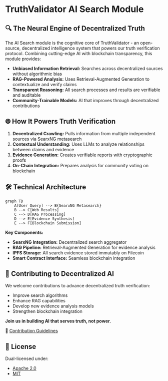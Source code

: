# TruthValidator AI Search Module

## 🔍 The Neural Engine of Decentralized Truth

The AI Search module is the cognitive core of TruthValidator - an open-source, decentralized intelligence system that powers our truth verification protocol. Combining cutting-edge AI with blockchain transparency, this module provides:

- **Unbiased Information Retrieval:** Searches across decentralized sources without algorithmic bias
- **RAG-Powered Analysis:** Uses Retrieval-Augmented Generation to contextualize and verify claims
- **Transparent Reasoning:** All search processes and results are verifiable and auditable
- **Community-Trainable Models:** AI that improves through decentralized contributions

## 🌐 How It Powers Truth Verification

1. **Decentralized Crawling:** Pulls information from multiple independent sources via SearxNG metasearch
2. **Contextual Understanding:** Uses LLMs to analyze relationships between claims and evidence
3. **Evidence Generation:** Creates verifiable reports with cryptographic proofs
4. **On-Chain Integration:** Prepares analysis for community voting on blockchain

## 🛠️ Technical Architecture

```mermaid
graph TD
    A[User Query] --> B{SearxNG Metasearch}
    B --> C[Web Results]
    C --> D[RAG Processing]
    D --> E[Evidence Synthesis]
    E --> F[Blockchain Submission]
```

**Key Components:**
- **SearxNG Integration:** Decentralized search aggregator
- **RAG Pipeline:** Retrieval-Augmented Generation for evidence analysis
- **IPFS Storage:** All search evidence stored immutably on Filecoin
- **Smart Contract Interface:** Seamless blockchain integration

## 🤝 Contributing to Decentralized AI

We welcome contributions to advance decentralized truth verification:
- Improve search algorithms
- Enhance RAG capabilities
- Develop new evidence analysis models
- Strengthen blockchain integration

**Join us in building AI that serves truth, not power.**

🔗 [Contribution Guidelines]()

## 📜 License
Dual-licensed under:
- [Apache 2.0](../LICENSE-APACHE) 
- [MIT](../LICENSE-MIT)

